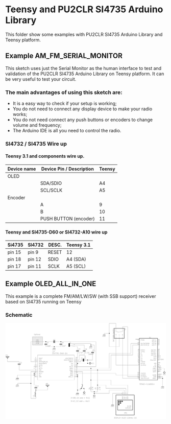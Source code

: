 # Teensy and PU2CLR SI4735 Arduino Library

This folder show some examples with PU2CLR SI4735 Arduino Library and Teensy platform.


## Example AM_FM_SERIAL_MONITOR

This sketch uses just the Serial Monitor as the human interface to test and validation of the PU2CLR SI4735 Arduino Library on Teensy platform. It can be very useful to test your circuit. 

### The main advantages of using this sketch are: 

* It is a easy way to check if your setup is working;
* You do not need to connect any display device to make your radio works;
* You do not need connect any push buttons or encoders to change volume and frequency;
* The Arduino IDE is all you need to control the radio.  


### SI4732 / SI4735 Wire up


#### Teensy 3.1 and components wire up. 
  
| Device name     | Device Pin / Description |  Teensy |
| ----------------| -------------------------| --------|
|    OLED         |                          |         |
|                 | SDA/SDIO                 |  A4     | 
|                 | SCL/SCLK                 |  A5     | 
|    Encoder      |                          |         |
|                 | A                        |   9     |
|                 | B                        |  10     |
|                 | PUSH BUTTON (encoder)    |  11     |


#### Teensy and SI4735-D60 or SI4732-A10 wire up

| Si4735  | SI4732   | DESC.  | Teensy 3.1 |
|---------| -------- |--------|------------|
| pin 15  |  pin 9   | RESET  |   12       |  
| pin 18  |  pin 12  | SDIO   |   A4 (SDA) |
| pin 17  |  pin 11  | SCLK   |   A5 (SCL) |



## Example OLED_ALL_IN_ONE

This example is a complete FM/AM/LW/SW (with SSB support) receiver based on SI4735 running on Teensy 



### Schematic 



![Teensy 3.1 Schematic](../../extras/images/schematic_teensy31.png)


